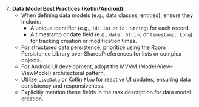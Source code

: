 7. **Data Model Best Practices (Kotlin/Android):**
   - When defining data models (e.g., data classes, entities), ensure they include:
     - A unique identifier (e.g., `id: Int` or `id: String`) for each record.
     - A timestamp or date field (e.g., `date: String` or `timestamp: Long`) for tracking creation or modification times.
   - For structured data persistence, prioritize using the Room Persistence Library over SharedPreferences for lists or complex objects.
   - For Android UI development, adopt the MVVM (Model-View-ViewModel) architectural pattern.
   - Utilize `LiveData` or Kotlin `Flow` for reactive UI updates, ensuring data consistency and responsiveness.
   - Explicitly mention these fields in the task description for data model creation.